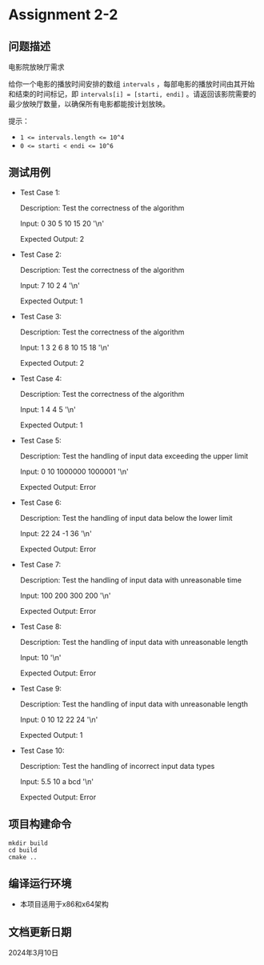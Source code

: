 # Assignment 2-2

## 问题描述

电影院放映厅需求

给你一个电影的播放时间安排的数组 `intervals` ，每部电影的播放时间由其开始和结束的时间标记，即 `intervals[i] = [starti, endi]` 。请返回该影院需要的最少放映厅数量，以确保所有电影都能按计划放映。

提示：

* `1 <= intervals.length <= 10^4`
* `0 <= starti < endi <= 10^6`

## 测试用例

* Test Case 1:

  Description: Test the correctness of the algorithm

  Input: 0 30 5 10 15 20 '\n'

  Expected Output: 2

* Test Case 2:

  Description: Test the correctness of the algorithm

  Input: 7 10 2 4 '\n'

  Expected Output: 1

* Test Case 3:

  Description: Test the correctness of the algorithm

  Input: 1 3 2 6 8 10 15 18 '\n'

  Expected Output: 2

* Test Case 4:

  Description: Test the correctness of the algorithm

  Input: 1 4 4 5 '\n'

  Expected Output: 1

* Test Case 5:

  Description: Test the handling of input data exceeding the upper limit

  Input: 0 10 1000000 1000001 '\n'

  Expected Output: Error

* Test Case 6:

  Description: Test the handling of input data below the lower limit

  Input: 22 24 -1 36 '\n'

  Expected Output: Error

* Test Case 7:

  Description: Test the handling of input data with unreasonable time

  Input: 100 200 300 200 '\n'

  Expected Output: Error

* Test Case 8:

  Description: Test the handling of input data with unreasonable length

  Input: 10 '\n'

  Expected Output: Error

* Test Case 9:

  Description: Test the handling of input data with unreasonable length

  Input: 0 10 12 22 24 '\n'

  Expected Output: 1

* Test Case 10:

  Description: Test the handling of incorrect input data types

  Input: 5.5 10 a bcd '\n'
  
  Expected Output: Error

## 项目构建命令

```
mkdir build
cd build
cmake ..
```

## 编译运行环境

* 本项目适用于x86和x64架构

## 文档更新日期

2024年3月10日